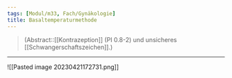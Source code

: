 ```yaml
---
tags: [Modul/m33, Fach/Gynäkologie]
title: Basaltemperaturmethode
---
```

> (Abstract::[[Kontrazeption]] (PI 0.8-2) und unsicheres [[Schwangerschaftszeichen]].)

---
![[Pasted image 20230421172731.png]]